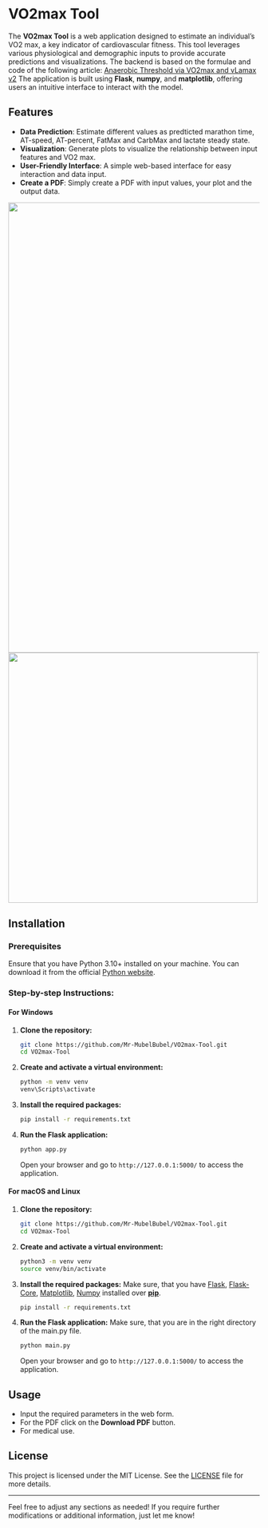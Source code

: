 # VO2max Tool

The **VO2max Tool** is a web application designed to estimate an individual’s VO2 max, a key indicator of cardiovascular fitness.
This tool leverages various physiological and demographic inputs to provide accurate predictions and visualizations.
The backend is based on the formulae and code of the following article: [Anaerobic Threshold via VO2max and vLamax v2](https://www.kaggle.com/code/rasaff57/anaerobic-threshold-via-vo2max-and-vlamax-v2/notebook)
The application is built using **Flask**, **numpy**, and **matplotlib**, offering users an intuitive interface to interact with the model.

## Features
- **Data Prediction**: Estimate different values as predticted marathon time, AT-speed, AT-percent, FatMax and CarbMax and lactate steady state.
- **Visualization**: Generate plots to visualize the relationship between input features and VO2 max.
- **User-Friendly Interface**: A simple web-based interface for easy interaction and data input.
- **Create a PDF**: Simply create a PDF with input values, your plot and the output data.

<img src="https://github.com/Mr-MubelBubel/VO2max-Tool/blob/6b1cedb03285f01e286236e491e6f68fbdae7d19/docs/input-pic.png" width="900px">
<img src="https://github.com/Mr-MubelBubel/VO2max-Tool/blob/6b1cedb03285f01e286236e491e6f68fbdae7d19/docs/output-pic.png" width="500px">


## Installation

### Prerequisites
Ensure that you have Python 3.10+ installed on your machine. You can download it from the official [Python website](https://www.python.org/downloads/).

### Step-by-step Instructions:

#### For Windows

1. **Clone the repository:**
   ```bash
   git clone https://github.com/Mr-MubelBubel/VO2max-Tool.git
   cd VO2max-Tool
   ```

2. **Create and activate a virtual environment:**
   ```bash
   python -m venv venv
   venv\Scripts\activate
   ```

3. **Install the required packages:**
   ```bash
   pip install -r requirements.txt
   ```

4. **Run the Flask application:**
   ```bash
   python app.py
   ```

   Open your browser and go to `http://127.0.0.1:5000/` to access the application.

#### For macOS and Linux

1. **Clone the repository:**
   ```bash
   git clone https://github.com/Mr-MubelBubel/VO2max-Tool.git
   cd VO2max-Tool
   ```

2. **Create and activate a virtual environment:**
   ```bash
   python3 -m venv venv
   source venv/bin/activate
   ```

3. **Install the required packages:**
  Make sure, that you have [Flask](https://flask.palletsprojects.com/en/3.0.x/installation/#install-flask), [Flask-Core](https://pypi.org/project/Flask-Cors/), [Matplotlib](https://matplotlib.org/stable/install/index.html), [Numpy](https://numpy.org/install/) installed over **[pip](https://pip.pypa.io/en/stable/installation/)**.
   ```bash
   pip install -r requirements.txt
   ```

5. **Run the Flask application:**
   Make sure, that you are in the right directory of the main.py file.
   ```bash
   python main.py
   ```

   Open your browser and go to `http://127.0.0.1:5000/` to access the application.

## Usage

- Input the required parameters in the web form.
- For the PDF click on the **Download PDF** button.
- For medical use.

## License

This project is licensed under the MIT License. See the [LICENSE](https://github.com/Mr-MubelBubel/VO2max-Tool/blob/main/LICENSE) file for more details.

---

Feel free to adjust any sections as needed! If you require further modifications or additional information, just let me know!
